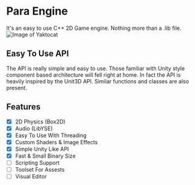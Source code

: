# Para Engine

It's an easy to use C++ 2D Game engine. Nothing more than a .lib file. ![Image of Yaktocat](https://preview.ibb.co/cOU9E6/para_Engine_Logo.png)

## Easy To Use API

The API is really simple and easy to use. Those familiar with Unity style component based architecture will fell right at home.
In fact the API is heavily inspired by the Unit3D API. Similar functions and classes are also present.

## Features
- [x] 2D Physics (Box2D)
- [x] Audio (LibYSE)
- [x] Easy To Use With Threading
- [x] Custom Shaders & Image Effects
- [x] Simple Unity Like API
- [x] Fast & Small Binary Size
- [ ] Scripting Support
- [ ] Toolset For Assests
- [ ] Visual Editor
